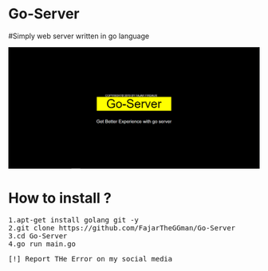 # Go-Server
#Simply web server written in go language

![alt-text](https://github.com/FajarTheGGman/Go-Server/blob/master/ScreenShot.PNG)

<h1>How to install ?</h1>
<pre>
1.apt-get install golang git -y
2.git clone https://github.com/FajarTheGGman/Go-Server
3.cd Go-Server
4.go run main.go
</pre>

<pre>
[!] Report THe Error on my social media
</pre>
